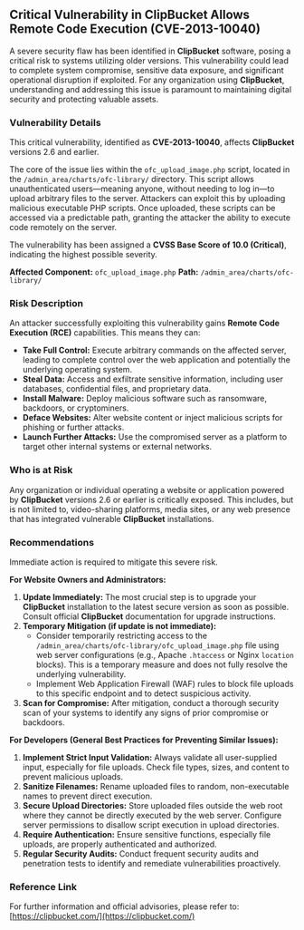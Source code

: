 ## Critical Vulnerability in **ClipBucket** Allows Remote Code Execution (**CVE-2013-10040**)

A severe security flaw has been identified in **ClipBucket** software, posing a critical risk to systems utilizing older versions. This vulnerability could lead to complete system compromise, sensitive data exposure, and significant operational disruption if exploited. For any organization using **ClipBucket**, understanding and addressing this issue is paramount to maintaining digital security and protecting valuable assets.

### Vulnerability Details

This critical vulnerability, identified as **CVE-2013-10040**, affects **ClipBucket** versions 2.6 and earlier.

The core of the issue lies within the `ofc_upload_image.php` script, located in the `/admin_area/charts/ofc-library/` directory. This script allows unauthenticated users—meaning anyone, without needing to log in—to upload arbitrary files to the server. Attackers can exploit this by uploading malicious executable PHP scripts. Once uploaded, these scripts can be accessed via a predictable path, granting the attacker the ability to execute code remotely on the server.

The vulnerability has been assigned a **CVSS Base Score of 10.0 (Critical)**, indicating the highest possible severity.

**Affected Component:** `ofc_upload_image.php`
**Path:** `/admin_area/charts/ofc-library/`

### Risk Description

An attacker successfully exploiting this vulnerability gains **Remote Code Execution (RCE)** capabilities. This means they can:

*   **Take Full Control:** Execute arbitrary commands on the affected server, leading to complete control over the web application and potentially the underlying operating system.
*   **Steal Data:** Access and exfiltrate sensitive information, including user databases, confidential files, and proprietary data.
*   **Install Malware:** Deploy malicious software such as ransomware, backdoors, or cryptominers.
*   **Deface Websites:** Alter website content or inject malicious scripts for phishing or further attacks.
*   **Launch Further Attacks:** Use the compromised server as a platform to target other internal systems or external networks.

### Who is at Risk

Any organization or individual operating a website or application powered by **ClipBucket** versions 2.6 or earlier is critically exposed. This includes, but is not limited to, video-sharing platforms, media sites, or any web presence that has integrated vulnerable **ClipBucket** installations.

### Recommendations

Immediate action is required to mitigate this severe risk.

**For Website Owners and Administrators:**

1.  **Update Immediately:** The most crucial step is to upgrade your **ClipBucket** installation to the latest secure version as soon as possible. Consult official **ClipBucket** documentation for upgrade instructions.
2.  **Temporary Mitigation (if update is not immediate):**
    *   Consider temporarily restricting access to the `/admin_area/charts/ofc-library/ofc_upload_image.php` file using web server configurations (e.g., Apache `.htaccess` or Nginx `location` blocks). This is a temporary measure and does not fully resolve the underlying vulnerability.
    *   Implement Web Application Firewall (WAF) rules to block file uploads to this specific endpoint and to detect suspicious activity.
3.  **Scan for Compromise:** After mitigation, conduct a thorough security scan of your systems to identify any signs of prior compromise or backdoors.

**For Developers (General Best Practices for Preventing Similar Issues):**

1.  **Implement Strict Input Validation:** Always validate all user-supplied input, especially for file uploads. Check file types, sizes, and content to prevent malicious uploads.
2.  **Sanitize Filenames:** Rename uploaded files to random, non-executable names to prevent direct execution.
3.  **Secure Upload Directories:** Store uploaded files outside the web root where they cannot be directly executed by the web server. Configure server permissions to disallow script execution in upload directories.
4.  **Require Authentication:** Ensure sensitive functions, especially file uploads, are properly authenticated and authorized.
5.  **Regular Security Audits:** Conduct frequent security audits and penetration tests to identify and remediate vulnerabilities proactively.

### Reference Link

For further information and official advisories, please refer to:
[https://clipbucket.com/](https://clipbucket.com/)